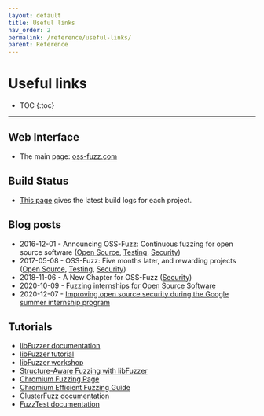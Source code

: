 ```yaml
---
layout: default
title: Useful links
nav_order: 2
permalink: /reference/useful-links/
parent: Reference
---
```


# Useful links

- TOC
{:toc}
---

## Web Interface

* The main page: [oss-fuzz.com](https://oss-fuzz.com)

## Build Status

* [This page](https://oss-fuzz-build-logs.storage.googleapis.com/index.html)
  gives the latest build logs for each project.

## Blog posts

* 2016-12-01 - Announcing OSS-Fuzz: Continuous fuzzing for open source software
([Open Source](https://opensource.googleblog.com/2016/12/announcing-oss-fuzz-continuous-fuzzing.html),
[Testing](https://testing.googleblog.com/2016/12/announcing-oss-fuzz-continuous-fuzzing.html),
[Security](https://security.googleblog.com/2016/12/announcing-oss-fuzz-continuous-fuzzing.html))
* 2017-05-08 - OSS-Fuzz: Five months later, and rewarding projects
([Open Source](https://opensource.googleblog.com/2017/05/oss-fuzz-five-months-later-and.html),
[Testing](https://testing.googleblog.com/2017/05/oss-fuzz-five-months-later-and.html),
[Security](https://security.googleblog.com/2017/05/oss-fuzz-five-months-later-and.html))
* 2018-11-06 - A New Chapter for OSS-Fuzz
([Security](https://security.googleblog.com/2018/11/a-new-chapter-for-oss-fuzz.html))
* 2020-10-09 - [Fuzzing internships for Open Source Software](https://security.googleblog.com/2020/10/fuzzing-internships-for-open-source.html)
* 2020-12-07 - [Improving open source security during the Google summer internship program](https://security.googleblog.com/2020/12/improving-open-source-security-during.html)

## Tutorials

* [libFuzzer documentation](http://libfuzzer.info)
* [libFuzzer tutorial](http://tutorial.libfuzzer.info)
* [libFuzzer workshop](https://github.com/Dor1s/libfuzzer-workshop)
* [Structure-Aware Fuzzing with libFuzzer](https://github.com/google/fuzzer-test-suite/blob/master/tutorial/structure-aware-fuzzing.md)
* [Chromium Fuzzing Page](https://chromium.googlesource.com/chromium/src/testing/libfuzzer/)
* [Chromium Efficient Fuzzing Guide](https://chromium.googlesource.com/chromium/src/testing/libfuzzer/+/HEAD/efficient_fuzzing.md)
* [ClusterFuzz documentation](https://google.github.io/clusterfuzz/)
* [FuzzTest documentation](https://github.com/google/fuzztest/blob/main/README.md)
